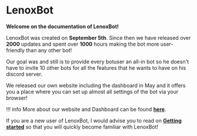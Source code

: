 # LenoxBot

**Welcome on the documentation of LenoxBot!**

LenoxBot was created on **September 5th**. Since then we have released over **2000** updates and spent over **1000** hours making the bot more user-friendly than any other bot!

Our goal was and still is to provide every botuser an all-in bot so he doesn't have to invite 10 other bots for all the features that he wants to have on his discord server.

We released our own website including the dashboard in May and it offers you a place where you can set up almost all settings of the bot via your browser!

!!! info More about our website and Dashboard can be found [**here**](https://docs.lenoxbot.com/General%20FAQ/Website/dashboard/).

If you are a new user of LenoxBot, I would advise you to read on [**Getting started**](https://docs.lenoxbot.com/Getting%20started/) so that you will quickly become familiar with LenoxBot!

